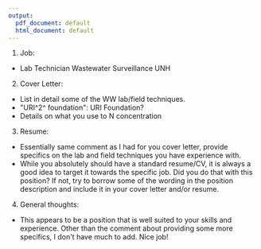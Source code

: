 ```yaml
---
output:
  pdf_document: default
  html_document: default
---
```

1. Job: 
  - Lab Technician Wastewater Surveillance UNH
2. Cover Letter:
  - List in detail some of the WW lab/field techniques.
  - "URI^2^ foundation": URI Foundation?
  - Details on what you use to N concentration
3. Resume:
  - Essentially same comment as I had for you cover letter, provide specifics on the lab and field techniques you have experience with.
  - While you absolutely should have a standard resume/CV, it is always a good idea to target it towards the specific job. Did you do that with this position?  If not, try to borrow some of the wording in the position description and include it in your cover letter and/or resume.
4. General thoughts:
  - This appears to be a position that is well suited to your skills and experience.  Other than the comment about providing some more specifics, I don't have much to add.  Nice job!